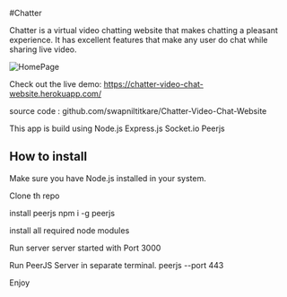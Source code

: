 #Chatter

Chatter is a virtual video chatting website that makes chatting a pleasant experience. It has excellent features that make any user do chat while sharing live video.


![HomePage](https://user-images.githubusercontent.com/88594369/135595809-8383d9d1-7f70-4627-a65a-09b174ffe140.PNG)



Check out the live demo: https://chatter-video-chat-website.herokuapp.com/

source code : github.com/swapniltitkare/Chatter-Video-Chat-Website

This app is build using
Node.js
Express.js
Socket.io
Peerjs

## How to install

Make sure you have Node.js installed in your system.

Clone th repo

install peerjs
npm i -g peerjs

install all required node modules

Run server
server started with Port 3000

Run PeerJS Server in separate terminal.
peerjs --port 443

Enjoy
